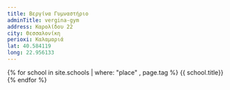 ```yaml
---
title: Βεργίνα Γυμναστήριο
adminTitle: vergina-gym
address: Καρολίδου 22
city: Θεσσαλονίκη
perioxi: Καλαμαριά
lat: 40.584119
long: 22.956133
---
```


{% for school in site.schools | where: "place" , page.tag %}
 {{ school.title}}
{% endfor %}